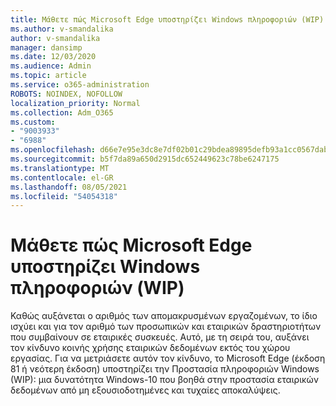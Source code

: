 ```yaml
---
title: Μάθετε πώς Microsoft Edge υποστηρίζει Windows πληροφοριών (WIP)
ms.author: v-smandalika
author: v-smandalika
manager: dansimp
ms.date: 12/03/2020
ms.audience: Admin
ms.topic: article
ms.service: o365-administration
ROBOTS: NOINDEX, NOFOLLOW
localization_priority: Normal
ms.collection: Adm_O365
ms.custom:
- "9003933"
- "6988"
ms.openlocfilehash: d66e7e95e3dc8e7df02b01c29bdea89895defb93a1cc0567dabc3914a8af22f6
ms.sourcegitcommit: b5f7da89a650d2915dc652449623c78be6247175
ms.translationtype: MT
ms.contentlocale: el-GR
ms.lasthandoff: 08/05/2021
ms.locfileid: "54054318"
---
```

# <a name="learn-how-microsoft-edge-supports-windows-information-protection-wip"></a>Μάθετε πώς Microsoft Edge υποστηρίζει Windows πληροφοριών (WIP)

Καθώς αυξάνεται ο αριθμός των απομακρυσμένων εργαζομένων, το ίδιο ισχύει και για τον αριθμό των προσωπικών και εταιρικών δραστηριοτήτων που συμβαίνουν σε εταιρικές συσκευές. Αυτό, με τη σειρά του, αυξάνει τον κίνδυνο κοινής χρήσης εταιρικών δεδομένων εκτός του χώρου εργασίας. Για να μετριάσετε αυτόν τον κίνδυνο, το Microsoft Edge (έκδοση 81 ή νεότερη έκδοση) υποστηρίζει την Προστασία πληροφοριών Windows (WIP): μια δυνατότητα Windows-10 που βοηθά στην προστασία εταιρικών δεδομένων από μη εξουσιοδοτημένες και τυχαίες αποκαλύψεις.
